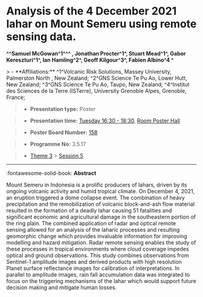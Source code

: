 # Analysis of the 4 December 2021 lahar on Mount Semeru using remote sensing data.

**^^Samuel McGowan^1^^^ , Jonathan Procter^1^, Stuart Mead^1^, Gabor Kereszturi^1^, Ian Hamling^2^, Geoff Kilgour^3^, Fabien Albino^4 ^**

<!-- more -->> - **Affiliations:** ^1^Volcanic Risk Solutions, Massey University, Palmerston North , New Zealand; ^2^GNS Science Te Pu Ao, Lower Hutt, New Zealand; ^3^GNS Science Te Pu Ao, Taupo, New Zealand; ^4^Institut des Sciences de la Terre (ISTerre), University Grenoble Alpes, Grenoble, France;

> - **Presentation type:** Poster

> - **Presentation time:** [Tuesday 16:30 - 18:30](../sessions_comparison.md#__tabbed_2_6), [Room Poster Hall](../maps_venue.md#__tabbed_1_1)

> - **Poster Board Number:** [158](../map_poster_boards.md#tuesday)

> - **Programme No:** 3.5.17

> - [Theme 3](../theme3.md) > [Session 5](../sessions/session-3-5.md)

--- 

:fontawesome-solid-book: **Abstract**

Mount Semeru in Indonesia is a prolific producers of lahars, driven by its ongoing volcanic activity and humid tropical climate. On December 4, 2021, an eruption triggered a dome collapse event. The combination of heavy precipitation and the remobilization of volcanic block-and-ash flow material resulted in the formation of a deadly lahar causing 51 fatalities and significant economic and agricultural damage in the southeastern portion of the ring plain. The combined application of radar and optical remote sensing allowed for an analysis of the laharic processes and resulting geomorphic change which provides invaluable information for improving modelling and hazard mitigation. Radar remote sensing enables the study of these processes in tropical environments where cloud coverage impedes optical and ground observations. This study combines observations from Sentinel-1 amplitude images and derived products with high resolution Planet surface reflectance images for calibration of interpretations. In parallel to amplitude images, rain fall accumulation data was integrated to focus on the triggering mechanisms of the lahar which would support future decision making and mitigate human losses.

